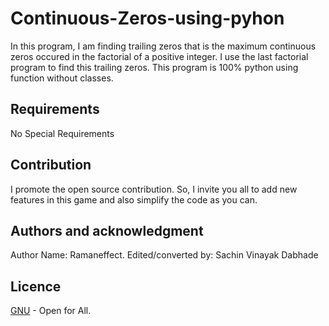 # Continuous-Zeros-using-pyhon
In this program, I am finding trailing zeros that is the maximum continuous zeros occured in the factorial of a positive integer. I use the last factorial program to find this trailing zeros. This program is 100% python using function without classes.

## Requirements
No Special Requirements

## Contribution
I promote the open source contribution. So, I invite you all to add new features in this game and also simplify the code as you can.

## Authors and acknowledgment
Author Name: Ramaneffect. Edited/converted by: Sachin Vinayak Dabhade

## Licence
[GNU](https://choosealicense.com/licenses/gpl-3.0/) - Open for All.
